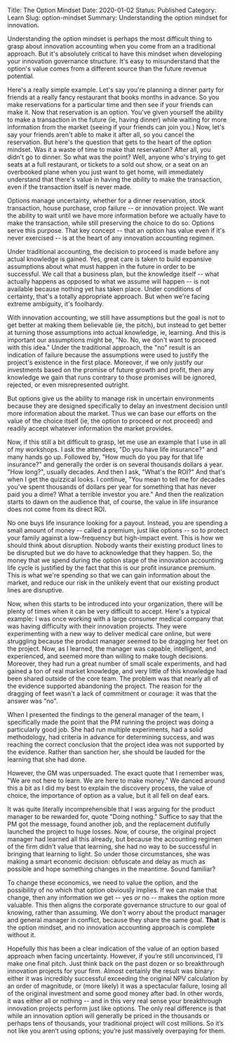 Title: The Option Mindset
Date: 2020-01-02
Status: Published
Category: Learn
Slug: option-mindset
Summary: Understanding the option mindset for innovation.

Understanding the option mindset is perhaps the most difficult thing to grasp about innovation accounting when you come from an a traditional approach. But it's absolutely critical to have this mindset when developing your innovation governance structure.  It's easy to misunderstand that the option's value comes from a different source than the future revenue potential.

Here's a really simple example. Let's say you're planning a dinner party for friends at a really fancy restaurant that books months in advance. So you make reservations for a particular time and then see if your friends can make it. Now that reservation is an option. You've given yourself the ability to make a transaction in the future (ie, having dinner) while waiting for more information from the market (seeing if your friends can join you.)  Now, let's say your friends aren't able to make it after all, so you cancel the reservation. But here's the question that gets to the heart of the option mindset. Was it a waste of time to make that reservation? After all, you didn't go to dinner. So what was the point? Well, anyone who's trying to get seats at a full restaurant, or tickets to a sold out show, or a seat on an overbooked plane when you just want to get home, will immediately understand that there's value in having the *ability* to make the transaction, even if the transaction itself is never made.

Options manage uncertainty,  whether for a dinner reservation, stock transaction, house purchase, crop failure -- or innovation project. We want the ability to wait until we have more information before we actually have to make the transaction, while still preserving the choice to do so. Options serve this purpose. That key concept -- that an option has value even if it's never exercised -- is at the heart of any innovation accounting regimen.

Under traditional accounting, the decision to proceed is made before any actual knowledge is gained. Yes, great care is taken to build expansive assumptions about what must happen in the future in order to be successful. We call that a business plan, but the knowledge itself -- what actually happens as opposed to what we assume will happen -- is not available because nothing yet has taken place. Under conditions of certainty, that's a totally appropriate approach. But when we're facing extreme ambiguity, it's foolhardy.

With innovation accounting, we still have assumptions but the goal is not to get better at making them believable (ie, the pitch), but instead to get better at turning those assumptions into actual knowledge, ie, learning. And this is important our assumptions might be, "No. No, we don't want to proceed with this idea." Under the traditional approach, the "no" result is an indication of failure because the assumptions were used to justify the project's existence in the first place. Moreover, if we only justify our investments based on the promise of future growth and profit, then any knowledge we gain that runs contrary to those promises will be ignored, rejected, or even misrepresented outright.

But options give us the ability to manage risk in uncertain environments because they are designed specifically to delay an investment decision until more information about the market. Thus we can base our efforts on the value of the choice itself (ie, the option to proceed or not proceed) and readily accept whatever information the market provides.

Now, if this still a  bit difficult to grasp, let me use an example that I use in all of my workshops. I ask the attendees, "Do you have life insurance?" and many hands go up. Followed by, "How much do you pay for that life insurance?" and generally the order is on several thousands dollars a year. "How long?", usually decades.  And then I ask, "What's the ROI?" And that's when I get the quizzical looks. I continue, "You mean to tell me for decades you've spent thousands of dollars per year for something that has never paid you a dime?  What a terrible investor you are." And then the realization starts to dawn on the audience that, of course, the value in life insurance does not come from its direct ROI.

No one buys life insurance looking for a payout.  Instead, you are spending a small amount of money -- called a premium, just like options -- so to protect your family against a low-frequency but high-impact event.  This is how we should think about disruption. Nobody wants their existing product lines to be disrupted but we do have to acknowledge that they happen. So, the money that we spend during the option stage of the innovation accounting life cycle is justified by the fact that this is our profit insurance premium. This is what we're spending so that we can gain information about the market, and reduce our risk in the unlikely event that our existing product lines are disruptive.

Now, when this starts to be introduced into your organization, there will be plenty of times when it can be very difficult to accept. Here's a typical example: I was once working with a large consumer medical company that was having difficulty with their innovation projects. They were experimenting with a new way to deliver medical care online, but were struggling because the product manager seemed to be dragging her feet on the project. Now, as I learned, the manager was capable, intelligent, and experienced, and seemed more than willing to make tough decisions. Moreover, they had run a great number of small scale experiments, and had gained a ton of real market knowledge, and very little of this knowledge had been shared outside of the core team. The problem was that nearly all of the evidence supported abandoning the project. The reason for the dragging of feet wasn't a lack of commitment or courage: it was that the answer was "no".

When I presented the findings to the general manager of the team, I specifically made the point that the PM running the project was doing a particularly good job. She had run multiple experiments, had a solid methodology, had criteria in advance for determining success, and was reaching the correct conclusion that the project idea was not supported by the evidence. Rather than sanction her, she should be lauded for the learning that she had done.

However, the GM was unpersuaded. The exact quote that I remember was, "We are not here to learn. We are here to make money." We danced around this a bit as I did my best to explain the discovery process, the value of choice, the importance of option as a value, but it all fell on deaf ears.

It was quite literally incomprehensible that I was arguing for the product manager to be rewarded for, quote "Doing nothing." Suffice to say that the PM got the message, found another job, and the replacement dutifully launched the project to huge losses. Now, of course, the original project manager had learned all this already,  but because the accounting regimen of the firm didn't value that learning, she had no way to be successful in bringing that learning to light. So under those circumstances, she was making a smart economic decision: obfuscate and delay as much as possible and hope something changes in the meantime.  Sound familiar?

To change these economics, we need to value the option, and the possibility of no which that option obviously implies. If we can make that change, then any information we get -- yes *or* no -- makes the option more valuable.  This then aligns the corporate governance structure to our goal of knowing, rather than assuming.  We don't worry about the product manager and general manager in conflict, because they share the same goal.  **That** is the option mindset, and no innovation accounting approach is complete without it.

Hopefully this has been a clear indication of the value of an option based approach when facing uncertainty.  However, if you’re still unconvinced, I’ll  make one final pitch.  Just think back on the past dozen or so breakthrough innovation projects for your firm.  Almost certainly the result was binary: either it was incredibly successful exceeding the original NPV calculation by an order of magnitude, or (more likely) it was a spectacular failure, losing all of the original investment and some good money after bad.  In other words, it was either all or nothing -- and in this very real sense your breakthrough innovation projects perform just like options.  The only real difference is that while an innovation option will generally be priced in the thousands or perhaps tens of thousands, your traditional project will cost millions.  So it’s not like you aren’t using options; you’re just massively overpaying for them.

